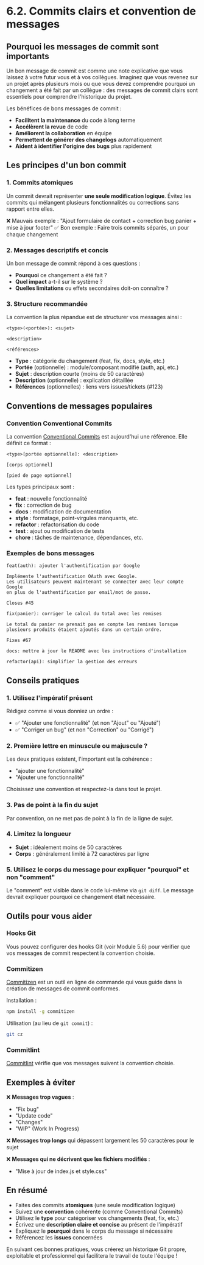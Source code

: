 # 6.2. Commits clairs et convention de messages

## Pourquoi les messages de commit sont importants

Un bon message de commit est comme une note explicative que vous laissez à votre futur vous et à vos collègues. Imaginez que vous revenez sur un projet après plusieurs mois ou que vous devez comprendre pourquoi un changement a été fait par un collègue : des messages de commit clairs sont essentiels pour comprendre l'historique du projet.

Les bénéfices de bons messages de commit :

- **Facilitent la maintenance** du code à long terme
- **Accélèrent la revue** de code
- **Améliorent la collaboration** en équipe
- **Permettent de générer des changelogs** automatiquement
- **Aident à identifier l'origine des bugs** plus rapidement

## Les principes d'un bon commit

### 1. Commits atomiques

Un commit devrait représenter **une seule modification logique**. Évitez les commits qui mélangent plusieurs fonctionnalités ou corrections sans rapport entre elles.

❌ Mauvais exemple : "Ajout formulaire de contact + correction bug panier + mise à jour footer"
✅ Bon exemple : Faire trois commits séparés, un pour chaque changement

### 2. Messages descriptifs et concis

Un bon message de commit répond à ces questions :
- **Pourquoi** ce changement a été fait ?
- **Quel impact** a-t-il sur le système ?
- **Quelles limitations** ou effets secondaires doit-on connaître ?

### 3. Structure recommandée

La convention la plus répandue est de structurer vos messages ainsi :

```
<type>(<portée>): <sujet>

<description>

<références>
```

- **Type** : catégorie du changement (feat, fix, docs, style, etc.)
- **Portée** (optionnelle) : module/composant modifié (auth, api, etc.)
- **Sujet** : description courte (moins de 50 caractères)
- **Description** (optionnelle) : explication détaillée
- **Références** (optionnelles) : liens vers issues/tickets (#123)

## Conventions de messages populaires

### Convention Conventional Commits

La convention [Conventional Commits](https://www.conventionalcommits.org/) est aujourd'hui une référence. Elle définit ce format :

```
<type>[portée optionnelle]: <description>

[corps optionnel]

[pied de page optionnel]
```

Les types principaux sont :

- **feat** : nouvelle fonctionnalité
- **fix** : correction de bug
- **docs** : modification de documentation
- **style** : formatage, point-virgules manquants, etc.
- **refactor** : refactorisation du code
- **test** : ajout ou modification de tests
- **chore** : tâches de maintenance, dépendances, etc.

### Exemples de bons messages

```
feat(auth): ajouter l'authentification par Google

Implémente l'authentification OAuth avec Google.
Les utilisateurs peuvent maintenant se connecter avec leur compte Google
en plus de l'authentification par email/mot de passe.

Closes #45
```

```
fix(panier): corriger le calcul du total avec les remises

Le total du panier ne prenait pas en compte les remises lorsque
plusieurs produits étaient ajoutés dans un certain ordre.

Fixes #67
```

```
docs: mettre à jour le README avec les instructions d'installation
```

```
refactor(api): simplifier la gestion des erreurs
```

## Conseils pratiques

### 1. Utilisez l'impératif présent

Rédigez comme si vous donniez un ordre :
- ✅ "Ajouter une fonctionnalité" (et non "Ajout" ou "Ajouté")
- ✅ "Corriger un bug" (et non "Correction" ou "Corrigé")

### 2. Première lettre en minuscule ou majuscule ?

Les deux pratiques existent, l'important est la cohérence :
- "ajouter une fonctionnalité"
- "Ajouter une fonctionnalité"

Choisissez une convention et respectez-la dans tout le projet.

### 3. Pas de point à la fin du sujet

Par convention, on ne met pas de point à la fin de la ligne de sujet.

### 4. Limitez la longueur

- **Sujet** : idéalement moins de 50 caractères
- **Corps** : généralement limité à 72 caractères par ligne

### 5. Utilisez le corps du message pour expliquer "pourquoi" et non "comment"

Le "comment" est visible dans le code lui-même via `git diff`. Le message devrait expliquer pourquoi ce changement était nécessaire.

## Outils pour vous aider

### Hooks Git

Vous pouvez configurer des hooks Git (voir Module 5.6) pour vérifier que vos messages de commit respectent la convention choisie.

### Commitizen

[Commitizen](https://github.com/commitizen/cz-cli) est un outil en ligne de commande qui vous guide dans la création de messages de commit conformes.

Installation :
```bash
npm install -g commitizen
```

Utilisation (au lieu de `git commit`) :
```bash
git cz
```

### Commitlint

[Commitlint](https://github.com/conventional-changelog/commitlint) vérifie que vos messages suivent la convention choisie.

## Exemples à éviter

❌ **Messages trop vagues** :
- "Fix bug"
- "Update code"
- "Changes"
- "WIP" (Work In Progress)

❌ **Messages trop longs** qui dépassent largement les 50 caractères pour le sujet

❌ **Messages qui ne décrivent que les fichiers modifiés** :
- "Mise à jour de index.js et style.css"

## En résumé

- Faites des commits **atomiques** (une seule modification logique)
- Suivez une **convention** cohérente (comme Conventional Commits)
- Utilisez le **type** pour catégoriser vos changements (feat, fix, etc.)
- Écrivez une **description claire et concise** au présent de l'impératif
- Expliquez le **pourquoi** dans le corps du message si nécessaire
- Référencez les **issues** concernées

En suivant ces bonnes pratiques, vous créerez un historique Git propre, exploitable et professionnel qui facilitera le travail de toute l'équipe !
